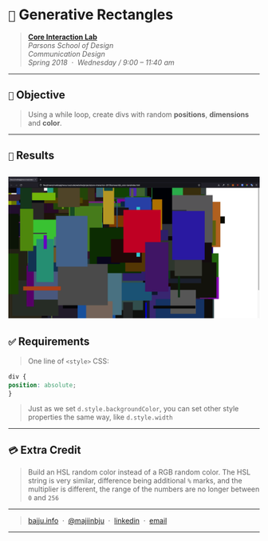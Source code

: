 # `📖` Generative Rectangles
> **[Core Interaction Lab](https://github.com/majiinbju/core-interaction-2017)**<br>
> *Parsons School of Design<br>
> Communication Design<br>
> Spring 2018 &nbsp;&middot;&nbsp;
> Wednesday / 9:00 – 11:40 am*
> 
---
## `🎯` Objective
> Using a while loop, create divs with random **positions**, **dimensions** and **color**.
---
## `🧪` Results
![Generative Rectangles](generative-rectangles.png)
---
## `✅` Requirements
> One line of `<style>` CSS:
```css
div {
position: absolute;
}
```
> Just as we set `d.style.backgroundColor`, you can set other style properties the same way, like `d.style.width` 
---
## `💳` Extra Credit
> Build an HSL random color instead of a RGB random color. The HSL string is very similar, difference being additional `%` marks, and the multiplier is different, the range of the numbers are no longer between `0` and `256`
---
> [bajju.info](https://www.bajju.info) &nbsp;&middot;&nbsp;
> [@majiinbju](https://github.com/majiinbju) &nbsp;&middot;&nbsp;
> [linkedin](https://www.linkedin.com/in/vivek-bajaj-4a8035152/) &nbsp;&middot;&nbsp;
> [email](mailto:hi@vivekbajaj.design)
---
